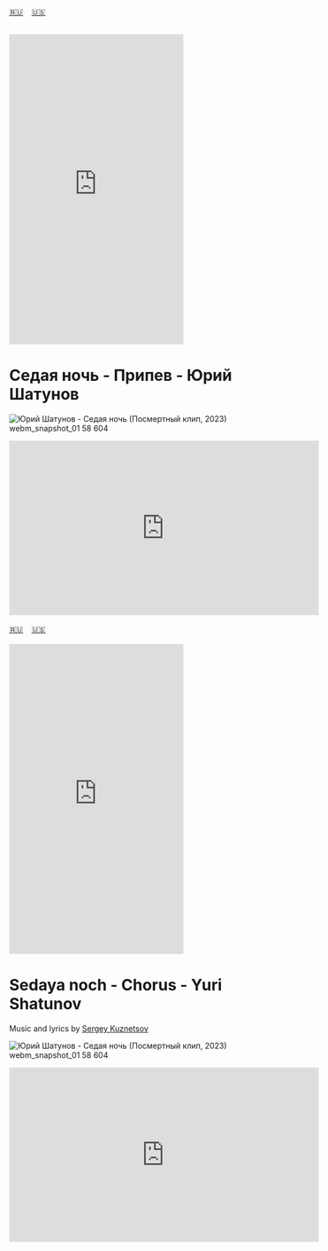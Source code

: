 <span id="ru"><a href='#ru'>🇷🇺</a> &nbsp;&nbsp;&nbsp;<a href='#en'>🇺🇸</a> &nbsp;&nbsp;&nbsp;</span><br><br>
<iframe width="315" height="560" src="https://www.youtube.com/embed/TIy7GlJZ8lE" frameborder="0" allow="accelerometer; autoplay; clipboard-write; encrypted-media; gyroscope; picture-in-picture; web-share"allowfullscreen></iframe>

# Седая ночь - Припев - Юрий Шатунов

![Юрий Шатунов - Седая ночь (Посмертный клип, 2023) webm_snapshot_01 58 604](https://github.com/user-attachments/assets/027281fa-374c-4caa-8318-e436a77a0f67)

<iframe width="560" height="315" src="https://www.youtube.com/embed/e7DGkk00OW8" title="Седая ночь - Вступление - Юрий Шатунов" frameborder="0" allow="accelerometer; autoplay; clipboard-write; encrypted-media; gyroscope; picture-in-picture; web-share" referrerpolicy="strict-origin-when-cross-origin" allowfullscreen></iframe>
<br><br>
<span id="en"><a href='#ru'>🇷🇺</a> &nbsp;&nbsp;&nbsp;<a href='#en'>🇺🇸</a> &nbsp;&nbsp;&nbsp;</span><br><br>
<iframe width="315" height="560" src="https://www.youtube.com/embed/TIy7GlJZ8lE" frameborder="0" allow="accelerometer; autoplay; clipboard-write; encrypted-media; gyroscope; picture-in-picture; web-share"allowfullscreen></iframe>

# Sedaya noch - Chorus - Yuri Shatunov
Music and lyrics by [Sergey Kuznetsov](https://en.wikipedia.org/wiki/Laskovyi_Mai)


![Юрий Шатунов - Седая ночь (Посмертный клип, 2023) webm_snapshot_01 58 604](https://github.com/user-attachments/assets/027281fa-374c-4caa-8318-e436a77a0f67)

<iframe width="560" height="315" src="https://www.youtube.com/embed/e7DGkk00OW8" title="Sedaya noch - Intro - Yuri Shatunov" frameborder="0" allow="accelerometer; autoplay; clipboard-write; encrypted-media; gyroscope; picture-in-picture; web-share" referrerpolicy="strict-origin-when-cross-origin" allowfullscreen></iframe>


<br><br>
